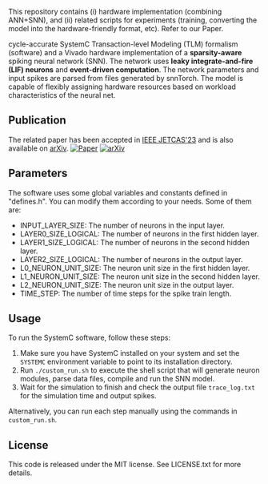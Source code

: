 This repository contains (i) hardware implementation (combining ANN+SNN), and (ii) related scripts for experiments (training, converting the model into the hardware-friendly format, etc). Refer to our Paper.

cycle-accurate SystemC Transaction-level Modeling (TLM) formalism (software) and a Vivado hardware implementation of a **sparsity-aware** spiking neural network (SNN). The network uses **leaky integrate-and-fire (LIF) neurons** and **event-driven computation**. The network parameters and input spikes are parsed from files generated by snnTorch. The model is capable of flexibly assigning hardware resources based on workload characteristics	of the neural net.

## Publication
The related paper has been accepted in [IEEE JETCAS'23](https://ieeexplore.ieee.org/document/10299654) and is also available on [arXiv](https://arxiv.org/pdf/2310.16745.pdf).
[![Paper](https://img.shields.io/badge/Paper-IEEE%20JETCAS-blue.svg)](https://ieeexplore.ieee.org/document/10299654)
[![arXiv](https://img.shields.io/badge/arXiv-2310.16745-b31b1b.svg)](https://arxiv.org/pdf/2310.16745.pdf)

## Parameters

The software uses some global variables and constants defined in "defines.h". You can modify them according to your needs. Some of them are:

- INPUT_LAYER_SIZE: The number of neurons in the input layer.
- LAYER0_SIZE_LOGICAL: The number of neurons in the first hidden layer.
- LAYER1_SIZE_LOGICAL: The number of neurons in the second hidden layer.
- LAYER2_SIZE_LOGICAL: The number of neurons in the output layer.
- L0_NEURON_UNIT_SIZE: The neuron unit size in the first hidden layer.
- L1_NEURON_UNIT_SIZE: The neuron unit size in the second hidden layer.
- L2_NEURON_UNIT_SIZE: The neuron unit size in the output layer.
- TIME_STEP: The number of time steps for the spike train length.

## Usage
To run the SystemC software, follow these steps:

1. Make sure you have SystemC installed on your system and set the `SYSTEMC` environment variable to point to its installation directory.
2. Run `./custom_run.sh` to execute the shell script that will generate neuron modules, parse data files, compile and run the SNN model.
3. Wait for the simulation to finish and check the output file `trace_log.txt` for the simulation time and output spikes.

Alternatively, you can run each step manually using the commands in `custom_run.sh`.

## License
This code is released under the MIT license. See LICENSE.txt for more details.
